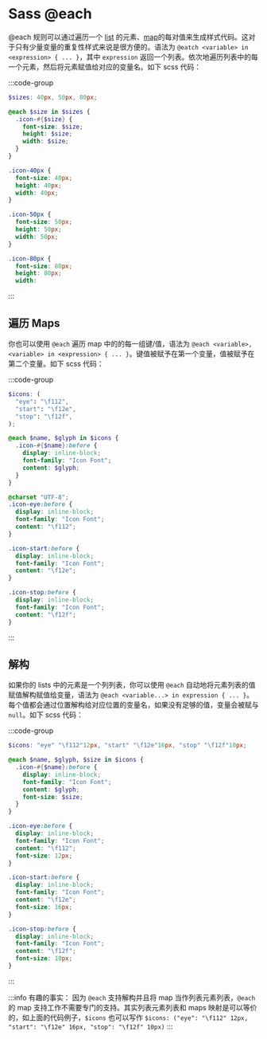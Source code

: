 # Sass @each

@each 规则可以通过遍历一个 [list](../../values/lists.md) 的元素、[map](../../values/maps.md)的每对值来生成样式代码。这对于只有少量变量的重复性样式来说是很方便的。语法为 `@eatch <variable> in <expression> { ... }`，其中 `expression` 返回一个列表。依次地遍历列表中的每一个元素，然后将元素赋值给对应的变量名。如下 scss 代码：

:::code-group

```scss
$sizes: 40px, 50px, 80px;

@each $size in $sizes {
  .icon-#{$size} {
    font-size: $size;
    height: $size;
    width: $size;
  }
}
```

```css
.icon-40px {
  font-size: 40px;
  height: 40px;
  width: 40px;
}

.icon-50px {
  font-size: 50px;
  height: 50px;
  width: 50px;
}

.icon-80px {
  font-size: 80px;
  height: 80px;
  width:
```

:::

## 遍历 Maps

你也可以使用 `@each` 遍历 map 中的的每一组键/值，语法为 `@each <variable>, <variable> in <expression> { ... }`。键值被赋予在第一个变量，值被赋予在第二个变量。如下 scss 代码：

:::code-group

```scss
$icons: (
  "eye": "\f112",
  "start": "\f12e",
  "stop": "\f12f",
);

@each $name, $glyph in $icons {
  .icon-#{$name}:before {
    display: inline-block;
    font-family: "Icon Font";
    content: $glyph;
  }
}
```

```css
@charset "UTF-8";
.icon-eye:before {
  display: inline-block;
  font-family: "Icon Font";
  content: "\f112";
}

.icon-start:before {
  display: inline-block;
  font-family: "Icon Font";
  content: "\f12e";
}

.icon-stop:before {
  display: inline-block;
  font-family: "Icon Font";
  content: "\f12f";
}
```

:::

## 解构

如果你的 lists 中的元素是一个列列表，你可以使用 `@each` 自动地将元素列表的值赋值解构赋值给变量，语法为 `@each <variable...> in expression { ... }`。每个值都会通过位置解构给对应位置的变量名，如果没有足够的值，变量会被赋与 `null`。如下 scss 代码：

:::code-group

```scss
$icons: "eye" "\f112"12px, "start" "\f12e"16px, "stop" "\f12f"10px;

@each $name, $glyph, $size in $icons {
  .icon-#{$name}:before {
    display: inline-block;
    font-family: "Icon Font";
    content: $glyph;
    font-size: $size;
  }
}
```

```css
.icon-eye:before {
  display: inline-block;
  font-family: "Icon Font";
  content: "\f112";
  font-size: 12px;
}

.icon-start:before {
  display: inline-block;
  font-family: "Icon Font";
  content: "\f12e";
  font-size: 16px;
}

.icon-stop:before {
  display: inline-block;
  font-family: "Icon Font";
  content: "\f12f";
  font-size: 10px;
}
```

:::

:::info 有趣的事实：
因为 `@each` 支持解构并且将 map 当作列表元素列表，`@each` 的 map 支持工作不需要专门的支持。其实列表元素列表和 maps 映射是可以等价的，如上面的代码例子，`$icons` 也可以写作 `$icons: ("eye": "\f112" 12px, "start": "\f12e" 16px, "stop": "\f12f" 10px)`
:::
